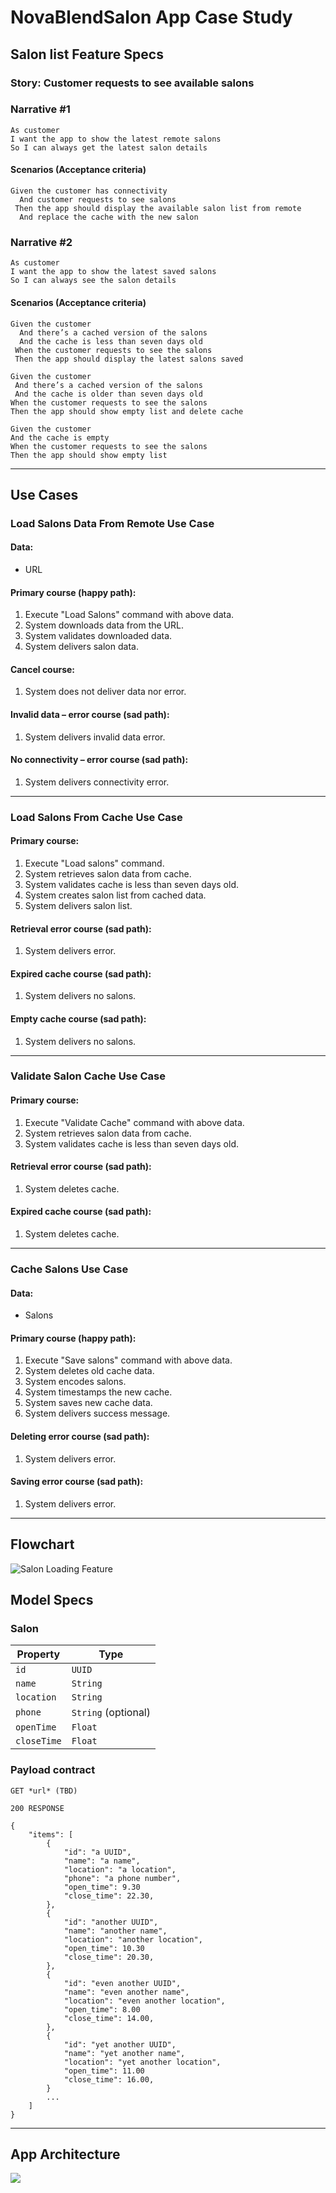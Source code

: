 # NovaBlendSalon App Case Study

## Salon list Feature Specs

### Story: Customer requests to see available salons

### Narrative #1

```
As customer
I want the app to show the latest remote salons
So I can always get the latest salon details 
```

#### Scenarios (Acceptance criteria)

```
Given the customer has connectivity
  And customer requests to see salons
 Then the app should display the available salon list from remote
  And replace the cache with the new salon

```

### Narrative #2

```
As customer
I want the app to show the latest saved salons
So I can always see the salon details 
```

#### Scenarios (Acceptance criteria)

```
Given the customer
  And there’s a cached version of the salons
  And the cache is less than seven days old
 When the customer requests to see the salons
 Then the app should display the latest salons saved
 ```

 ```
Given the customer
  And there’s a cached version of the salons
  And the cache is older than seven days old
 When the customer requests to see the salons
 Then the app should show empty list and delete cache
 ```

  ```
Given the customer
  And the cache is empty
 When the customer requests to see the salons
 Then the app should show empty list
 ```
---

## Use Cases

### Load Salons Data From Remote Use Case

#### Data:
- URL

#### Primary course (happy path):
1. Execute "Load Salons" command with above data.
2. System downloads data from the URL.
3. System validates downloaded data.
4. System delivers salon data.

#### Cancel course:
1. System does not deliver data nor error.

#### Invalid data – error course (sad path):
1. System delivers invalid data error.

#### No connectivity – error course (sad path):
1. System delivers connectivity error.

---

### Load Salons From Cache Use Case

#### Primary course:
1. Execute "Load salons" command.
2. System retrieves salon data from cache.
3. System validates cache is less than seven days old.
4. System creates salon list from cached data.
5. System delivers salon list.

#### Retrieval error course (sad path):
1. System delivers error.

#### Expired cache course (sad path): 
1. System delivers no salons.

#### Empty cache course (sad path): 
1. System delivers no salons.

---

### Validate Salon Cache Use Case

#### Primary course:
1. Execute "Validate Cache" command with above data.
2. System retrieves salon data from cache.
3. System validates cache is less than seven days old.

#### Retrieval error course (sad path):
1. System deletes cache.

#### Expired cache course (sad path): 
1. System deletes cache.

---

### Cache Salons Use Case

#### Data:
- Salons

#### Primary course (happy path):
1. Execute "Save salons" command with above data.
2. System deletes old cache data.
3. System encodes salons.
4. System timestamps the new cache.
5. System saves new cache data.
6. System delivers success message.

#### Deleting error course (sad path):
1. System delivers error.

#### Saving error course (sad path):
1. System delivers error.

---

## Flowchart

![Salon Loading Feature](salon_flowchart.drawio.png)

## Model Specs

### Salon

| Property      | Type                |
|---------------|---------------------|
| `id`          | `UUID`              |
| `name`        | `String`            |
| `location`    | `String`            |
| `phone`       | `String` (optional) |
| `openTime`    | `Float`             |
| `closeTime`   | `Float`             |

### Payload contract

```
GET *url* (TBD)

200 RESPONSE

{
    "items": [
        {
            "id": "a UUID",
            "name": "a name",
            "location": "a location",
            "phone": "a phone number",
            "open_time": 9.30
            "close_time": 22.30,
        },
        {
            "id": "another UUID",
            "name": "another name",
            "location": "another location",
            "open_time": 10.30
            "close_time": 20.30,
        },
        {
            "id": "even another UUID",
            "name": "even another name",
            "location": "even another location",
            "open_time": 8.00
            "close_time": 14.00,
        },
        {
            "id": "yet another UUID",
            "name": "yet another name",
            "location": "yet another location",
            "open_time": 11.00
            "close_time": 16.00,
        }
        ...
    ]
}
```

---

## App Architecture

![](architecture.png)
